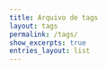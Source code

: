 ```yaml
---
title: Arquivo de tags
layout: tags
permalink: /tags/
show_excerpts: true
entries_layout: list
---
```

